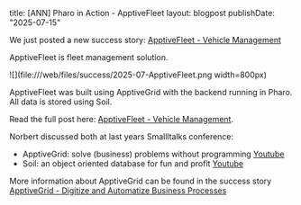 title: [ANN] Pharo in Action - ApptiveFleet
layout: blogpost
publishDate: "2025-07-15"

We just posted a new success story: [ApptiveFleet - Vehicle Management](https://pharo.org/success/ApptiveFleet.html)

ApptiveFleet is fleet management solution. 

![](file:///web/files/success/2025-07-ApptiveFleet.png width=800px)

ApptiveFleet was built using ApptiveGrid with the backend running in Pharo. All data is stored using Soil.

Read the full post here:  [ApptiveFleet - Vehicle Management](https://pharo.org/success/ApptiveFleet.html).

Norbert discussed both at last years Smallltalks conference:

- ApptiveGrid: solve (business) problems without programming [Youtube](https://www.youtube.com/watch?v=aPtsGswPJAc)
- Soil: an object oriented database for fun and profit [Youtube](https://www.youtube.com/watch?v=JWY5HCUlX_4)

More information about ApptiveGrid can be found in the success story [ApptiveGrid - Digitize and Automatize Business Processes](https://pharo.org/success/ApptiveGrid.html)


